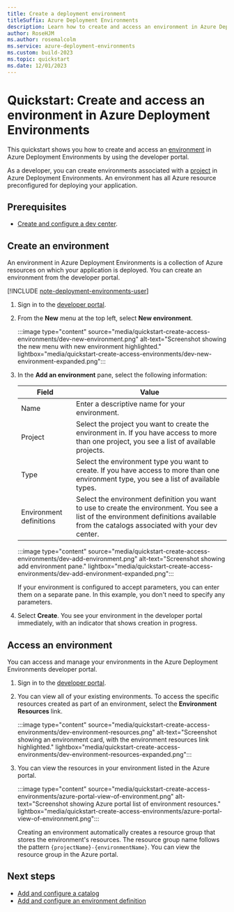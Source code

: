 ```yaml
---
title: Create a deployment environment
titleSuffix: Azure Deployment Environments
description: Learn how to create and access an environment in Azure Deployment Environments through the developer portal. An environment has all Azure resource preconfigured for deploying your application.
author: RoseHJM
ms.author: rosemalcolm
ms.service: azure-deployment-environments
ms.custom: build-2023
ms.topic: quickstart
ms.date: 12/01/2023
---
```


# Quickstart: Create and access an environment in Azure Deployment Environments

This quickstart shows you how to create and access an [environment](concept-environments-key-concepts.md#environments) in Azure Deployment Environments by using the developer portal.

As a developer, you can create environments associated with a [project](concept-environments-key-concepts.md#projects) in Azure Deployment Environments. An environment has all Azure resource preconfigured for deploying your application.

## Prerequisites

- [Create and configure a dev center](quickstart-create-and-configure-devcenter.md).

## Create an environment

An environment in Azure Deployment Environments is a collection of Azure resources on which your application is deployed. You can create an environment from the developer portal.

[!INCLUDE [note-deployment-environments-user](includes/note-deployment-environments-user.md)]

1. Sign in to the [developer portal](https://devportal.microsoft.com).

1. From the **New** menu at the top left, select **New environment**.
 
   :::image type="content" source="media/quickstart-create-access-environments/dev-new-environment.png" alt-text="Screenshot showing the new menu with new environment highlighted." lightbox="media/quickstart-create-access-environments/dev-new-environment-expanded.png":::
 
1. In the **Add an environment** pane, select the following information:

   |Field  |Value  |
   |---------|---------|
   |Name     | Enter a descriptive name for your environment. |
   |Project  | Select the project you want to create the environment in. If you have access to more than one project, you see a list of available projects. |
   |Type     | Select the environment type you want to create. If you have access to more than one environment type, you see a list of available types. |
   |Environment definitions | Select the environment definition you want to use to create the environment. You see a list of the environment definitions available from the catalogs associated with your dev center. |

   :::image type="content" source="media/quickstart-create-access-environments/dev-add-environment.png" alt-text="Screenshot showing add environment pane." lightbox="media/quickstart-create-access-environments/dev-add-environment-expanded.png":::

   If your environment is configured to accept parameters, you can enter them on a separate pane. In this example, you don't need to specify any parameters.

1. Select **Create**. You see your environment in the developer portal immediately, with an indicator that shows creation in progress.

## Access an environment

You can access and manage your environments in the Azure Deployment Environments developer portal.

1. Sign in to the [developer portal](https://devportal.microsoft.com).

1. You can view all of your existing environments. To access the specific resources created as part of an environment, select the **Environment Resources** link.

   :::image type="content" source="media/quickstart-create-access-environments/dev-environment-resources.png" alt-text="Screenshot showing an environment card, with the environment resources link highlighted." lightbox="media/quickstart-create-access-environments/dev-environment-resources-expanded.png":::

1. You can view the resources in your environment listed in the Azure portal.

   :::image type="content" source="media/quickstart-create-access-environments/azure-portal-view-of-environment.png" alt-text="Screenshot showing Azure portal list of environment resources." lightbox="media/quickstart-create-access-environments/azure-portal-view-of-environment.png":::

   Creating an environment automatically creates a resource group that stores the environment's resources. The resource group name follows the pattern `{projectName}-{environmentName}`. You can view the resource group in the Azure portal.

## Next steps

- [Add and configure a catalog](how-to-configure-catalog.md)
- [Add and configure an environment definition](configure-environment-definition.md)
